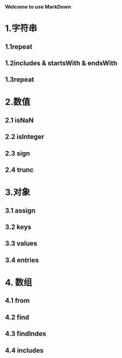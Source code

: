 ### Welcome to use MarkDown
# 1.字符串
## 1.1repeat
## 1.2includes & startsWith & endsWith
## 1.3repeat

# 2.数值
## 2.1 isNaN
## 2.2 isInteger
## 2.3 sign
## 2.4 trunc

# 3.对象
## 3.1 assign
## 3.2 keys
## 3.3 values
## 3.4 entries

# 4. 数组
## 4.1 from
## 4.2 find
## 4.3 findIndex
## 4.4 includes
